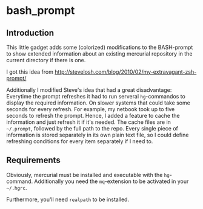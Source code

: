 bash_prompt
===========

Introduction
------------
This little gadget adds some (colorized) modifications to the BASH-prompt to
show extended information about an existing mercurial repository in the current
directory if there is one.

I got this idea from
<http://stevelosh.com/blog/2010/02/my-extravagant-zsh-prompt/>

Additionally I modified Steve's idea that had a great disadvantage: Everytime
the prompt refreshes it had to run serveral `hg`-commandos to display the
required information. On slower systems that could take some seconds for every
refresh. For example, my netbook took up to five seconds to refresh the prompt.
Hence, I added a feature to cache the information and just refresh it if it's
needed. The cache files are in `~/.prompt`, followed by the full path to the
repo. Every single piece of information is stored separately in its own plain
text file, so I could define refreshing conditions for every item separately if
I need to.

Requirements
------------
Obviously, mercurial must be installed and executable with the `hg`-command.
Additionally you need the `mq`-extension to be activated in your `~/.hgrc`.

Furthermore, you'll need `realpath` to be installed.
